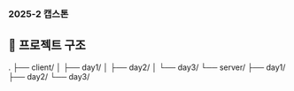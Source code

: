 ### 2025-2 캡스톤 

## 📂 프로젝트 구조

.
├── client/
│   ├── day1/
│   ├── day2/
│   └── day3/
└── server/
    ├── day1/
    ├── day2/
    └── day3/